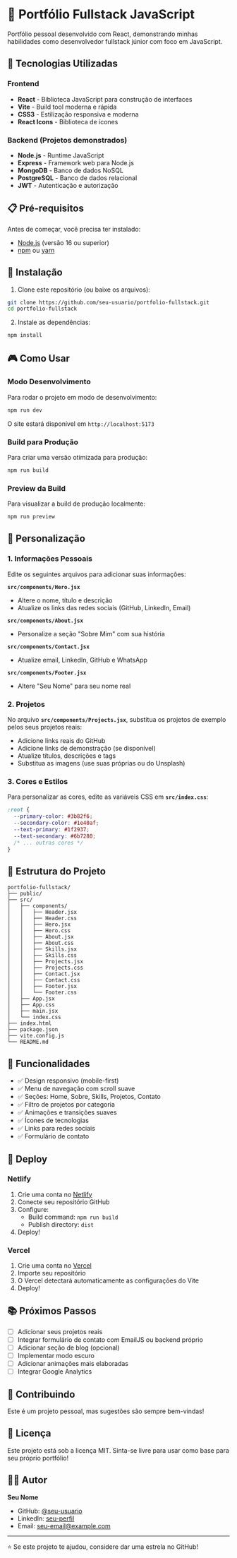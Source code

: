 # 💼 Portfólio Fullstack JavaScript

Portfólio pessoal desenvolvido com React, demonstrando minhas habilidades como desenvolvedor fullstack júnior com foco em JavaScript.

## 🚀 Tecnologias Utilizadas

### Frontend
- **React** - Biblioteca JavaScript para construção de interfaces
- **Vite** - Build tool moderna e rápida
- **CSS3** - Estilização responsiva e moderna
- **React Icons** - Biblioteca de ícones

### Backend (Projetos demonstrados)
- **Node.js** - Runtime JavaScript
- **Express** - Framework web para Node.js
- **MongoDB** - Banco de dados NoSQL
- **PostgreSQL** - Banco de dados relacional
- **JWT** - Autenticação e autorização

## 📋 Pré-requisitos

Antes de começar, você precisa ter instalado:
- [Node.js](https://nodejs.org/) (versão 16 ou superior)
- [npm](https://www.npmjs.com/) ou [yarn](https://yarnpkg.com/)

## 🔧 Instalação

1. Clone este repositório (ou baixe os arquivos):
```bash
git clone https://github.com/seu-usuario/portfolio-fullstack.git
cd portfolio-fullstack
```

2. Instale as dependências:
```bash
npm install
```

## 🎮 Como Usar

### Modo Desenvolvimento
Para rodar o projeto em modo de desenvolvimento:
```bash
npm run dev
```
O site estará disponível em `http://localhost:5173`

### Build para Produção
Para criar uma versão otimizada para produção:
```bash
npm run build
```

### Preview da Build
Para visualizar a build de produção localmente:
```bash
npm run preview
```

## 📝 Personalização

### 1. Informações Pessoais
Edite os seguintes arquivos para adicionar suas informações:

**`src/components/Hero.jsx`**
- Altere o nome, título e descrição
- Atualize os links das redes sociais (GitHub, LinkedIn, Email)

**`src/components/About.jsx`**
- Personalize a seção "Sobre Mim" com sua história

**`src/components/Contact.jsx`**
- Atualize email, LinkedIn, GitHub e WhatsApp

**`src/components/Footer.jsx`**
- Altere "Seu Nome" para seu nome real

### 2. Projetos
No arquivo **`src/components/Projects.jsx`**, substitua os projetos de exemplo pelos seus projetos reais:
- Adicione links reais do GitHub
- Adicione links de demonstração (se disponível)
- Atualize títulos, descrições e tags
- Substitua as imagens (use suas próprias ou do Unsplash)

### 3. Cores e Estilos
Para personalizar as cores, edite as variáveis CSS em **`src/index.css`**:
```css
:root {
  --primary-color: #3b82f6;
  --secondary-color: #1e40af;
  --text-primary: #1f2937;
  --text-secondary: #6b7280;
  /* ... outras cores */
}
```

## 📁 Estrutura do Projeto

```
portfolio-fullstack/
├── public/
├── src/
│   ├── components/
│   │   ├── Header.jsx
│   │   ├── Header.css
│   │   ├── Hero.jsx
│   │   ├── Hero.css
│   │   ├── About.jsx
│   │   ├── About.css
│   │   ├── Skills.jsx
│   │   ├── Skills.css
│   │   ├── Projects.jsx
│   │   ├── Projects.css
│   │   ├── Contact.jsx
│   │   ├── Contact.css
│   │   ├── Footer.jsx
│   │   └── Footer.css
│   ├── App.jsx
│   ├── App.css
│   ├── main.jsx
│   └── index.css
├── index.html
├── package.json
├── vite.config.js
└── README.md
```

## 🌟 Funcionalidades

- ✅ Design responsivo (mobile-first)
- ✅ Menu de navegação com scroll suave
- ✅ Seções: Home, Sobre, Skills, Projetos, Contato
- ✅ Filtro de projetos por categoria
- ✅ Animações e transições suaves
- ✅ Ícones de tecnologias
- ✅ Links para redes sociais
- ✅ Formulário de contato

## 🚀 Deploy

### Netlify
1. Crie uma conta no [Netlify](https://www.netlify.com/)
2. Conecte seu repositório GitHub
3. Configure:
   - Build command: `npm run build`
   - Publish directory: `dist`
4. Deploy!

### Vercel
1. Crie uma conta no [Vercel](https://vercel.com/)
2. Importe seu repositório
3. O Vercel detectará automaticamente as configurações do Vite
4. Deploy!

## 📚 Próximos Passos

- [ ] Adicionar seus projetos reais
- [ ] Integrar formulário de contato com EmailJS ou backend próprio
- [ ] Adicionar seção de blog (opcional)
- [ ] Implementar modo escuro
- [ ] Adicionar animações mais elaboradas
- [ ] Integrar Google Analytics

## 🤝 Contribuindo

Este é um projeto pessoal, mas sugestões são sempre bem-vindas!

## 📄 Licença

Este projeto está sob a licença MIT. Sinta-se livre para usar como base para seu próprio portfólio!

## 👨‍💻 Autor

**Seu Nome**
- GitHub: [@seu-usuario](https://github.com/seu-usuario)
- LinkedIn: [seu-perfil](https://linkedin.com/in/seu-perfil)
- Email: seu-email@example.com

---

⭐ Se este projeto te ajudou, considere dar uma estrela no GitHub!
